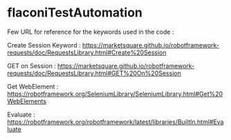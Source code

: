 # flaconiTestAutomation

Few URL for reference for the keywords used in the code : 

Create Session Keyword : https://marketsquare.github.io/robotframework-requests/doc/RequestsLibrary.html#Create%20Session

GET on Session : https://marketsquare.github.io/robotframework-requests/doc/RequestsLibrary.html#GET%20On%20Session

Get WebElement : https://robotframework.org/SeleniumLibrary/SeleniumLibrary.html#Get%20WebElements

Evaluate : https://robotframework.org/robotframework/latest/libraries/BuiltIn.html#Evaluate

